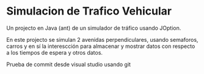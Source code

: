 # Simulacion de Trafico Vehicular
Un projecto en Java (ant) de un simulador de tráfico usando JOption.

En este projecto se simulan 2 avenidas perpendiculares, usando semaforos, carros y en sí la interescción para almacenar y mostrar datos con respecto a los tiempos de espera y otros datos.

Prueba de commit desde visual studio usando git